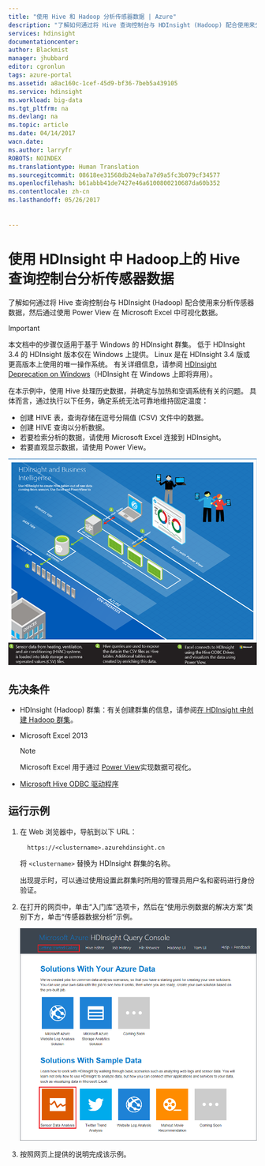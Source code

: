 ```yaml
---
title: "使用 Hive 和 Hadoop 分析传感器数据 | Azure"
description: "了解如何通过将 Hive 查询控制台与 HDInsight (Hadoop) 配合使用来分析传感器数据，然后通过 PowerView 在 Microsoft Excel 中可视化数据。"
services: hdinsight
documentationcenter: 
author: Blackmist
manager: jhubbard
editor: cgronlun
tags: azure-portal
ms.assetid: a8ac160c-1cef-45d9-bf36-7beb5a439105
ms.service: hdinsight
ms.workload: big-data
ms.tgt_pltfrm: na
ms.devlang: na
ms.topic: article
ms.date: 04/14/2017
wacn.date: 
ms.author: larryfr
ROBOTS: NOINDEX
ms.translationtype: Human Translation
ms.sourcegitcommit: 08618ee31568db24eba7a7d9a5fc3b079cf34577
ms.openlocfilehash: b61abbb41de7427e46a6100800210687da60b352
ms.contentlocale: zh-cn
ms.lasthandoff: 05/26/2017


---
```

# <a name="analyze-sensor-data-using-the-hive-query-console-on-hadoop-in-hdinsight"></a>使用 HDInsight 中 Hadoop上的 Hive 查询控制台分析传感器数据

了解如何通过将 Hive 查询控制台与 HDInsight (Hadoop) 配合使用来分析传感器数据，然后通过使用 Power View 在 Microsoft Excel 中可视化数据。

> [!IMPORTANT]
> 本文档中的步骤仅适用于基于 Windows 的 HDInsight 群集。 低于 HDInsight 3.4 的 HDInsight 版本仅在 Windows 上提供。 Linux 是在 HDInsight 3.4 版或更高版本上使用的唯一操作系统。 有关详细信息，请参阅 [HDInsight Deprecation on Windows](hdinsight-component-versioning.md#hdi-version-33-nearing-deprecation-date)（HDInsight 在 Windows 上即将弃用）。

在本示例中，使用 Hive 处理历史数据，并确定与加热和空调系统有关的问题。 具体而言，通过执行以下任务，确定系统无法可靠地维持固定温度：

* 创建 HIVE 表，查询存储在逗号分隔值 (CSV) 文件中的数据。
* 创建 HIVE 查询以分析数据。
* 若要检索分析的数据，请使用 Microsoft Excel 连接到 HDInsight。
* 若要直观显示数据，请使用 Power View。

![解决方案体系结构关系图](./media/hdinsight-hive-analyze-sensor-data/hvac-architecture.png)

## <a name="prerequisites"></a>先决条件

* HDInsight (Hadoop) 群集：有关创建群集的信息，请参阅[在 HDInsight 中创建 Hadoop 群集](hdinsight-hadoop-provision-linux-clusters.md)。
* Microsoft Excel 2013

    > [!NOTE]
    > Microsoft Excel 用于通过 [Power View](https://support.office.com/Article/Power-View-Explore-visualize-and-present-your-data-98268d31-97e2-42aa-a52b-a68cf460472e?ui=en-US&rs=en-US&ad=US)实现数据可视化。

* [Microsoft Hive ODBC 驱动程序](http://www.microsoft.com/download/details.aspx?id=40886)

## <a name="to-run-the-sample"></a>运行示例

1. 在 Web 浏览器中，导航到以下 URL： 

         https://<clustername>.azurehdinsight.cn

    将 `<clustername>` 替换为 HDInsight 群集的名称。

    出现提示时，可以通过使用设置此群集时所用的管理员用户名和密码进行身份验证。

2. 在打开的网页中，单击“入门库”选项卡，然后在“使用示例数据的解决方案”类别下方，单击“传感器数据分析”示例。

    ![入门库映像](./media/hdinsight-hive-analyze-sensor-data/getting-started-gallery.png)

3. 按照网页上提供的说明完成该示例。

